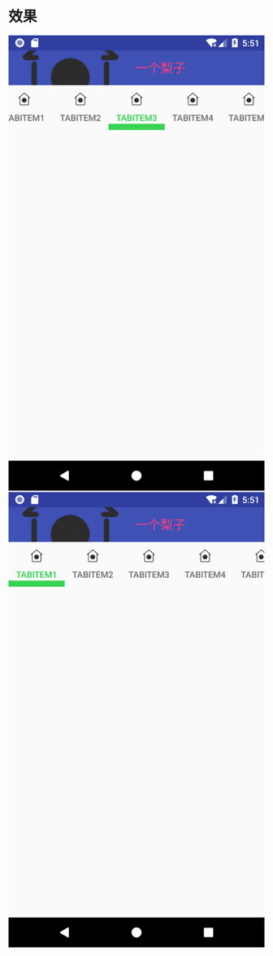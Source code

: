 # 效果


![01](https://github.com/Mhater/Android-Layout-Effect/blob/master/tablayout_temp_01/Screenshot_1555307470.png)
![02](https://github.com/Mhater/Android-Layout-Effect/blob/master/tablayout_temp_01/Screenshot_1555307477.png)
